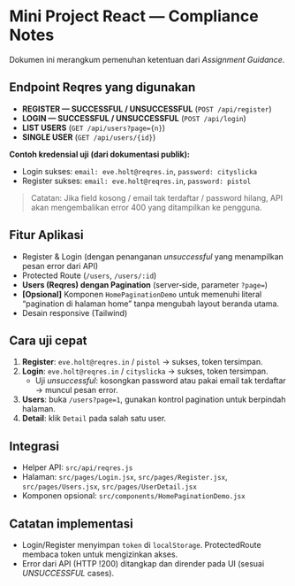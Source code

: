 # Mini Project React — Compliance Notes

Dokumen ini merangkum pemenuhan ketentuan dari *Assignment Guidance*.

## Endpoint Reqres yang digunakan
- **REGISTER — SUCCESSFUL / UNSUCCESSFUL** (`POST /api/register`)
- **LOGIN — SUCCESSFUL / UNSUCCESSFUL** (`POST /api/login`)
- **LIST USERS** (`GET /api/users?page={n}`)
- **SINGLE USER** (`GET /api/users/{id}`)

**Contoh kredensial uji (dari dokumentasi publik):**
- Login sukses: `email: eve.holt@reqres.in`, `password: cityslicka`
- Register sukses: `email: eve.holt@reqres.in`, `password: pistol`

> Catatan: Jika field kosong / email tak terdaftar / password hilang, API akan mengembalikan error 400 yang ditampilkan ke pengguna.

## Fitur Aplikasi
- Register & Login (dengan penanganan *unsuccessful* yang menampilkan pesan error dari API)
- Protected Route (`/users`, `/users/:id`)
- **Users (Reqres) dengan Pagination** (server‑side, parameter `?page=`)
- **[Opsional]** Komponen `HomePaginationDemo` untuk memenuhi literal “pagination di halaman home” tanpa mengubah layout beranda utama.
- Desain responsive (Tailwind)

## Cara uji cepat
1. **Register**: `eve.holt@reqres.in` / `pistol` → sukses, token tersimpan.
2. **Login**: `eve.holt@reqres.in` / `cityslicka` → sukses, token tersimpan.
   - Uji *unsuccessful*: kosongkan password atau pakai email tak terdaftar → muncul pesan error.
3. **Users**: buka `/users?page=1`, gunakan kontrol pagination untuk berpindah halaman.
4. **Detail**: klik `Detail` pada salah satu user.

## Integrasi
- Helper API: `src/api/reqres.js`
- Halaman: `src/pages/Login.jsx`, `src/pages/Register.jsx`, `src/pages/Users.jsx`, `src/pages/UserDetail.jsx`
- Komponen opsional: `src/components/HomePaginationDemo.jsx`

## Catatan implementasi
- Login/Register menyimpan `token` di `localStorage`. ProtectedRoute membaca token untuk mengizinkan akses.
- Error dari API (HTTP !200) ditangkap dan dirender pada UI (sesuai *UNSUCCESSFUL* cases).
